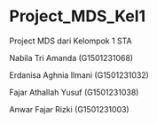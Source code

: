 # Project_MDS_Kel1
Project MDS dari Kelompok 1 STA

Nabila Tri Amanda (G1501231068)

Erdanisa Aghnia Ilmani (G1501231032)

Fajar Athallah Yusuf (G1501231038)

Anwar Fajar Rizki (G1501231003)
